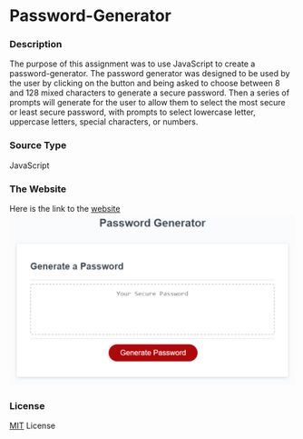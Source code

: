 # Password-Generator

<h3>Description</h3>
<p>The purpose of this assignment was to use JavaScript to create a password-generator. The password generator was designed to be used by the user by clicking on the button and being asked to choose between 8 and 128 mixed characters to generate a secure password. Then a series of prompts will generate for the user to allow them to select the most secure or least secure password, with prompts to select lowercase letter, uppercase letters, special characters, or numbers.</p> 

<h3>Source Type </h3>
<p>JavaScript</p>

<h3>The Website</h3>
<p>Here is the link to the <a href ="https://mcgeevee.github.io/Password-Generator/" >website</a>
<img src="./images/PasswordPic.jpeg">

<h3>License</h3>
<p><a href="https://choosealicense.com/licenses/mit/#">MIT</a> License</p>
